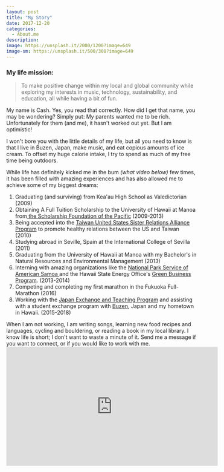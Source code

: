 ```yaml
---
layout: post
title: "My Story"
date: 2017-12-20
categories:
  - About.me
description: 
image: https://unsplash.it/2000/1200?image=649
image-sm: https://unsplash.it/500/300?image=649
---
```

<h3>My life mission:</h3>
<blockquote>To make positive change within my local and global community while exploring my interests in music, technology, sustainability, and education, all while having a bit of fun.</blockquote>

My name is Cash. Yes, you read that correctly. How did I get that name, you may be wondering? Simply put: My parents wanted me to be rich. Unfortunately for them (and me), it hasn't worked out yet. But I am optimistic!

I won't bore you with the little details of my life, but all you need to know is that I live in Buzen, Japan, make music, and eat copious amounts of ice cream. To offset my huge calorie intake, I try to spend as much of my free time being outdoors.

While life has definitely kicked me in the bum <i>(what video below)</i> few times, it has been filled with amazing experiences and has also allowed me to achieve some of my biggest dreams:
<ol>
 	<li>Graduating (and surviving) from Kea'au High School as Valedictorian (2009)</li>
 	<li>Obtaining A Full Tuition Scholarship to the University of Hawaii at Manoa from<a href="http://www.sfotp.com/cash-helman/" target="_blank" rel="noopener"> the Scholarship Foundation of the Pacific</a> (2009-2013)</li>
 	<li>Being accepted into the <a href="http://taiwanusalliance.com/" target="_blank" rel="noopener">Taiwan United States Sister Relations Alliance Program</a> to promote healthy relations between the US and Taiwan (2010)</li>
 	<li>Studying abroad in Seville, Spain at the International College of Sevilla (2011)</li>
 	<li>Graduating from the University of Hawaii at Manoa with my Bachelor's in Natural Resources and Environmental Management (2013)</li>
 	<li>Interning with amazing organizations like the <a href="https://hilo.hawaii.edu/uhintern/alumni/UH-HIP">National Park Service of American Samoa </a>and the Hawaii State Energy Office's <a href="http://energy.hawaii.gov/green-business-program" target="_blank" rel="noopener">Green Business Program</a>. (2013-2014)</li>
 	<li>Competing and completing my first marathon in the Fukuoka Full-Marathon (2016)</li>
 	<li>Working with the <a href="http://jetprogramme.org/en/" target="_blank" rel="noopener">Japan Exchange and Teaching Program</a> and assisting with a student exchange program with <a href="https://buzencity.wordpress.com/things-to-do/" target="_blank" rel="noopener">Buzen</a>, Japan and my hometown in Hawaii. (2015-2018)</li>
</ol>
When I am not working, I am writing songs, learning new food recipes and languages, cycling and bouldering, or reading a book in my local library. I know life is short; I don't want to waste a minute of it. Send me a message if you want to connect, or if you would like to work with me.

<iframe width="560" height="315" src="https://www.youtube.com/embed/B1CsywR4Ggw" frameborder="0" gesture="media" allow="encrypted-media" allowfullscreen></iframe>
